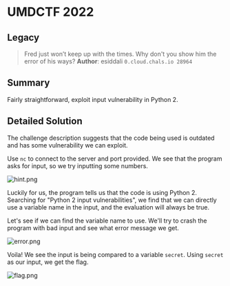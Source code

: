 # UMDCTF 2022
## Legacy

> Fred just won’t keep up with the times. Why don't you show him the error of his ways?
> **Author**: esiddali
> `0.cloud.chals.io 28964`

## Summary

Fairly straightforward, exploit input vulnerability in Python 2.

## Detailed Solution

The challenge description suggests that the code being used is outdated and has some vulnerability we can exploit.

Use `nc` to connect to the server and port provided. We see that the program asks for input, so we try inputting some numbers.

![hint.png](https://github.com/03npan/ctf-write-ups/blob/main/hint.png)

Luckily for us, the program tells us that the code is using Python 2. Searching for "Python 2 input vulnerabilities", we find that we can directly use a variable name in the input, and the evaluation will always be true.

Let's see if we can find the variable name to use. We'll try to crash the program with bad input and see what error message we get.

![error.png](https://github.com/03npan/ctf-write-ups/blob/main/error.png)

Voila! We see the input is being compared to a variable `secret`. Using `secret` as our input, we get the flag.

![flag.png](https://github.com/03npan/ctf-write-ups/blob/main/flag.png)